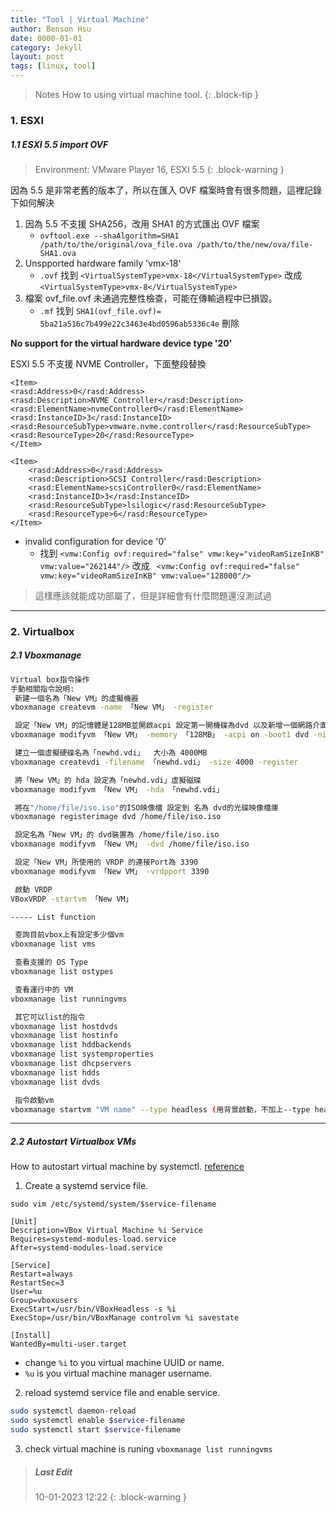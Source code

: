 ```yaml
---
title: "Tool | Virtual Machine"
author: Benson Hsu
date: 0000-01-01
category: Jekyll
layout: post
tags: [linux, tool]
---
```


> Notes How to using virtual machine tool.
{: .block-tip }

### 1. ESXI

##### 1.1 ESXI 5.5 import OVF

> Environment: VMware Player 16, ESXI 5.5
{: .block-warning }

因為 5.5 是非常老舊的版本了，所以在匯入 OVF 檔案時會有很多問題，這裡記錄下如何解決

1.  因為 5.5 不支援 SHA256，改用 SHA1 的方式匯出 OVF 檔案
    -   `ovftool.exe --shaAlgorithm=SHA1 /path/to/the/original/ova_file.ova /path/to/the/new/ova/file-SHA1.ova`
2.  Unspported hardware family 'vmx-18'
    -   `.ovf` 找到 `<VirtualSystemType>vmx-18</VirtualSystemType>` 改成 `<VirtualSystemType>vmx-8</VirtualSystemType>`
3.  檔案 ovf_file.ovf 未通過完整性檢查，可能在傳輸過程中已損毀。
    -   `.mf` 找到 `SHA1(ovf_file.ovf)= 5ba21a516c7b499e22c3463e4bd0596ab5336c4e` 刪除

**No support for the virtual hardware device type '20'**

ESXI 5.5 不支援 NVME Controller，下面整段替換

```
<Item>
<rasd:Address>0</rasd:Address>
<rasd:Description>NVME Controller</rasd:Description>
<rasd:ElementName>nvmeController0</rasd:ElementName>
<rasd:InstanceID>3</rasd:InstanceID>
<rasd:ResourceSubType>vmware.nvme.controller</rasd:ResourceSubType>
<rasd:ResourceType>20</rasd:ResourceType>
</Item>
```

```
<Item>
    <rasd:Address>0</rasd:Address>
    <rasd:Description>SCSI Controller</rasd:Description>
    <rasd:ElementName>scsiController0</rasd:ElementName>
    <rasd:InstanceID>3</rasd:InstanceID>
    <rasd:ResourceSubType>lsilogic</rasd:ResourceSubType>
    <rasd:ResourceType>6</rasd:ResourceType>
</Item>
```

-   invalid configuration for device '0'
    -   找到 `<vmw:Config ovf:required="false" vmw:key="videoRamSizeInKB" vmw:value="262144"/>` 改成 ` <vmw:Config ovf:required="false" vmw:key="videoRamSizeInKB" vmw:value="128000"/>`

> 這樣應該就能成功部屬了，但是詳細會有什麼問題還沒測試過

<hr>

### 2. Virtualbox

##### 2.1 Vboxmanage

```bash
Virtual box指令操作
手動相關指令說明:
 新建一個名為「New VM」的虛擬機器
vboxmanage createvm -name 「New VM」 -register

 設定「New VM」的記憶體是128MB並開啟acpi 設定第一開機碟為dvd 以及新增一個網路介面
vboxmanage modifyvm 「New VM」 -memory 「128MB」 -acpi on -boot1 dvd -nic1 intnet

 建立一個虛擬硬碟名為「newhd.vdi」  大小為 4000MB
vboxmanage createvdi -filename 「newhd.vdi」 -size 4000 -register

 將「New VM」的 hda 設定為「newhd.vdi」虛擬磁碟
vboxmanage modifyvm 「New VM」 -hda 「newhd.vdi」

 將在"/home/file/iso.iso"的ISO映像檔 設定到 名為 dvd的光碟映像檔庫
vboxmanage registerimage dvd /home/file/iso.iso

 設定名為「New VM」的 dvd裝置為 /home/file/iso.iso
vboxmanage modifyvm 「New VM」 -dvd /home/file/iso.iso

 設定「New VM」所使用的 VRDP 的連接Port為 3390
vboxmanage modifyvm 「New VM」 -vrdpport 3390

 啟動 VRDP
VBoxVRDP -startvm 「New VM」

----- List function

 查詢目前vbox上有設定多少個vm
vboxmanage list vms

 查看支援的 OS Type
vboxmanage list ostypes

 查看運行中的 VM
vboxmanage list runningvms

 其它可以list的指令
vboxmanage list hostdvds
vboxmanage list hostinfo
vboxmanage list hddbackends
vboxmanage list systemproperties
vboxmanage list dhcpservers
vboxmanage list hdds
vboxmanage list dvds

 指令啟動vm
vboxmanage startvm "VM name" --type headless (用背景啟動，不加上--type headless參數可能會有錯誤!!)
```

<hr>

##### 2.2 Autostart Virtualbox VMs

How to autostart virtual machine by systemctl. [reference]


1. Create a systemd service file.

`sudo vim /etc/systemd/system/$service-filename`
``` systemctl.service
[Unit]
Description=VBox Virtual Machine %i Service
Requires=systemd-modules-load.service
After=systemd-modules-load.service

[Service]
Restart=always
RestartSec=3
User=%u
Group=vboxusers
ExecStart=/usr/bin/VBoxHeadless -s %i
ExecStop=/usr/bin/VBoxManage controlvm %i savestate

[Install]
WantedBy=multi-user.target
```
- change `%i` to you virtual machine UUID or name.
- `%u` is you virtual machine manager username.

2. reload systemd service file and enable service.
``` bash
sudo systemctl daemon-reload
sudo systemctl enable $service-filename
sudo systemctl start $service-filename
```

3. check virtual machine is runing `vboxmanage list runningvms`

> ##### Last Edit
> 10-01-2023 12:22
{: .block-warning }


[reference]: http://www.ericerfanian.com/automatically-starting-virtualbox-vms-on-archlinux-using-systemd/